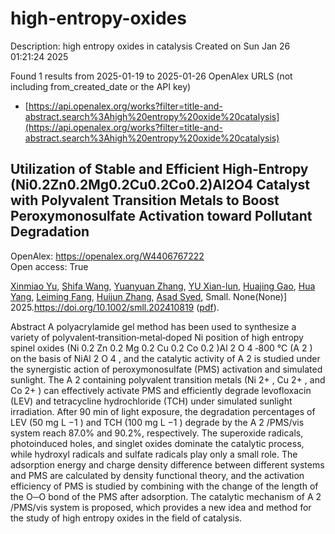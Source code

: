 # high-entropy-oxides
Description: high entropy oxides in catalysis
Created on Sun Jan 26 01:21:24 2025

Found 1 results from 2025-01-19 to 2025-01-26
OpenAlex URLS (not including from_created_date or the API key)
- [https://api.openalex.org/works?filter=title-and-abstract.search%3Ahigh%20entropy%20oxide%20catalysis](https://api.openalex.org/works?filter=title-and-abstract.search%3Ahigh%20entropy%20oxide%20catalysis)

## Utilization of Stable and Efficient High‐Entropy (Ni0.2Zn0.2Mg0.2Cu0.2Co0.2)Al2O4 Catalyst with Polyvalent Transition Metals to Boost Peroxymonosulfate Activation toward Pollutant Degradation   

OpenAlex: https://openalex.org/W4406767222    
Open access: True
    
[Xinmiao Yu](https://openalex.org/A5014306916), [Shifa Wang](https://openalex.org/A5101683295), [Yuanyuan Zhang](https://openalex.org/A5100320647), [YU Xian-lun](https://openalex.org/A5100297698), [Huajing Gao](https://openalex.org/A5104005319), [Hua Yang](https://openalex.org/A5060844091), [Leiming Fang](https://openalex.org/A5100724891), [Huijun Zhang](https://openalex.org/A5100634999), [Asad Syed](https://openalex.org/A5030182037), Small. None(None)] 2025.https://doi.org/10.1002/smll.202410819 ([pdf](https://onlinelibrary.wiley.com/doi/pdfdirect/10.1002/smll.202410819)).
    
Abstract A polyacrylamide gel method has been used to synthesize a variety of polyvalent‐transition‐metal‐doped Ni position of high entropy spinel oxides (Ni 0.2 Zn 0.2 Mg 0.2 Cu 0.2 Co 0.2 )Al 2 O 4 ‐800 °C (A 2 ) on the basis of NiAl 2 O 4 , and the catalytic activity of A 2 is studied under the synergistic action of peroxymonosulfate (PMS) activation and simulated sunlight. The A 2 containing polyvalent transition metals (Ni 2+ , Cu 2+ , and Co 2+ ) can effectively activate PMS and efficiently degrade levofloxacin (LEV) and tetracycline hydrochloride (TCH) under simulated sunlight irradiation. After 90 min of light exposure, the degradation percentages of LEV (50 mg L −1 ) and TCH (100 mg L −1 ) degrade by the A 2 /PMS/vis system reach 87.0% and 90.2%, respectively. The superoxide radicals, photoinduced holes, and singlet oxides dominate the catalytic process, while hydroxyl radicals and sulfate radicals play only a small role. The adsorption energy and charge density difference between different systems and PMS are calculated by density functional theory, and the activation efficiency of PMS is studied by combining with the change of the length of the O─O bond of the PMS after adsorption. The catalytic mechanism of A 2 /PMS/vis system is proposed, which provides a new idea and method for the study of high entropy oxides in the field of catalysis.    

    
